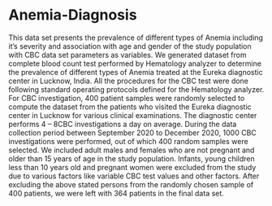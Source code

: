 # Anemia-Diagnosis
This data set presents the prevalence of different types of Anemia including it’s severity and association with age and gender of the study population with CBC data set parameters as variables. We generated dataset from complete blood count test performed by Hematology analyzer to determine the prevalence of different types of Anemia treated at the Eureka diagnostic center in Lucknow, India. All the procedures for the CBC test were done following standard operating protocols defined for the Hematology analyzer. For CBC investigation, 400 patient samples were randomly selected to compute the dataset from the patients who visited the Eureka diagnostic center in Lucknow for various clinical examinations. The diagnostic center performs 4 – 8CBC investigations a day on average. During the data collection period between September 2020 to December 2020, 1000 CBC investigations were performed, out of which 400 random samples were selected. We included adult males and females who are not pregnant and older than 15 years of age in the study population. Infants, young children less than 10 years old and pregnant women were excluded from the study due to various factors like variable CBC test values and other factors. After excluding the above stated persons from the randomly chosen sample of 400 patients, we were left with 364 patients in the final data set.

